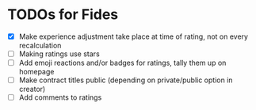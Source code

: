 # TODOs for Fides

- [X] Make experience adjustment take place at time of rating, not on every
      recalculation
- [ ] Making ratings use stars
- [ ] Add emoji reactions and/or badges for ratings, tally them up on homepage
- [ ] Make contract titles public (depending on private/public option in creator)
- [ ] Add comments to ratings

